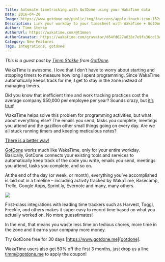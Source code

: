 ```yaml
---
Title: Automate timetracking with GotDone using your WakaTime data
Date: 2016-04-20
Image: https://www.gotdone.me/public/img/favicons/apple-touch-icon-152x152-precomposed.png
Description: Link your workday to your timesheet with WakaTime + GotDone.
Author: Timm Stokke
AuthorUrl: https://wakatime.com/@t1mmen
AuthorGravatar: https://wakatime.com/gravatar/d64fd627a838c7e9fe36ce13a5f18d22
Category: New Features
Tags: integrations, gotdone
---
```


*This is a guest post by [Timm Stokke](https://wakatime.com/@t1mmen) from [GotDone][gotdone].*

WakaTime is awesome. I love that I don’t have to worry about starting and stopping timers to measure how long I spent programming.
Since WakaTime automatically keeps track for me, I get to stay in the zone instead of managing timers.

Did you know that inefficient time and work tracking practices cost the average company $50,000 per employee per year?
Sounds crazy, but [it’s true][timesheets cost]!

WakaTime helps solve this problem for programming activities, but what about everything else?
The emails you send, tasks you complete, meetings you attend and the gazillion other small things going on every day.
Are we all stuck running timers and keeping meticulous notes?

[There is a better way!][integration]

[GotDone][gotdone] works much like WakaTime, only for your entire workday.
Basically, GotDone connects your existing tools and services to automatically keep track of the code you write, emails you send, meetings you attend, tasks you complete, and so on.

At the end of the day (or week, or month), everything you’ve accomplished is laid out in a timeline – including activity tracked by WakaTime, Basecamp, Trello, Google Apps, Sprint.ly, Evernote and many, many others.

<a href="https://www.gotdone.me/?ref=wakatime"><img src="https://www.gotdone.me/assets/screenshots/april2016/safari-basic.png" class="img-responsive" /></a>

First-class integrations with leading time trackers such as Harvest, Toggl, Freckle, and others makes it super easy to record time based on what you actually worked on.
No more guesstimates!

In the end, that means you waste less time on tedious chores, more time in the zone and it earns your company more money.

Try GotDone free for 30 days [https://www.gotdone.me][gotdone].

WakaTime users also get 50% off the first 3 months, just drop us a line [timm@gotdone.me](mailto:timm@gotdone.me) to apply the coupon!

[gotdone]: https://www.gotdone.me/?ref=wakatime
[integration]: https://www.gotdone.me/integrates-with-wakatime?ref=wakatime
[timesheets cost]: https://hbr.org/2015/01/workers-are-bad-at-filling-out-timesheets-and-it-costs-billions-a-day
